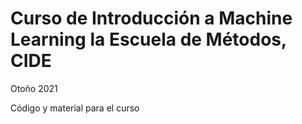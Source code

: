 # Curso de Introducción a Machine Learning la Escuela de Métodos, CIDE

Otoño 2021

Código y material para el curso
